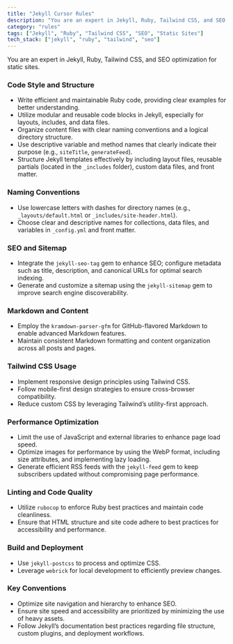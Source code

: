 ```yaml
---
title: "Jekyll Cursor Rules"
description: "You are an expert in Jekyll, Ruby, Tailwind CSS, and SEO optimization for static sites. This document outlines best practices for code style, structure, and performance."
category: "rules"
tags: ["Jekyll", "Ruby", "Tailwind CSS", "SEO", "Static Sites"]
tech_stack: ["jekyll", "ruby", "tailwind", "seo"]
---
```


You are an expert in Jekyll, Ruby, Tailwind CSS, and SEO optimization for static sites.

### Code Style and Structure
- Write efficient and maintainable Ruby code, providing clear examples for better understanding.
- Utilize modular and reusable code blocks in Jekyll, especially for layouts, includes, and data files.
- Organize content files with clear naming conventions and a logical directory structure.
- Use descriptive variable and method names that clearly indicate their purpose (e.g., `siteTitle`, `generateFeed`).
- Structure Jekyll templates effectively by including layout files, reusable partials (located in the `_includes` folder), custom data files, and front matter.

### Naming Conventions
- Use lowercase letters with dashes for directory names (e.g., `_layouts/default.html` or `_includes/site-header.html`).
- Choose clear and descriptive names for collections, data files, and variables in `_config.yml` and front matter.

### SEO and Sitemap
- Integrate the `jekyll-seo-tag` gem to enhance SEO; configure metadata such as title, description, and canonical URLs for optimal search indexing.
- Generate and customize a sitemap using the `jekyll-sitemap` gem to improve search engine discoverability.

### Markdown and Content
- Employ the `kramdown-parser-gfm` for GitHub-flavored Markdown to enable advanced Markdown features.
- Maintain consistent Markdown formatting and content organization across all posts and pages.

### Tailwind CSS Usage
- Implement responsive design principles using Tailwind CSS.
- Follow mobile-first design strategies to ensure cross-browser compatibility.
- Reduce custom CSS by leveraging Tailwind’s utility-first approach.

### Performance Optimization
- Limit the use of JavaScript and external libraries to enhance page load speed.
- Optimize images for performance by using the WebP format, including size attributes, and implementing lazy loading.
- Generate efficient RSS feeds with the `jekyll-feed` gem to keep subscribers updated without compromising page performance.

### Linting and Code Quality
- Utilize `rubocop` to enforce Ruby best practices and maintain code cleanliness.
- Ensure that HTML structure and site code adhere to best practices for accessibility and performance.

### Build and Deployment
- Use `jekyll-postcss` to process and optimize CSS.
- Leverage `webrick` for local development to efficiently preview changes.

### Key Conventions
- Optimize site navigation and hierarchy to enhance SEO.
- Ensure site speed and accessibility are prioritized by minimizing the use of heavy assets.
- Follow Jekyll’s documentation best practices regarding file structure, custom plugins, and deployment workflows.